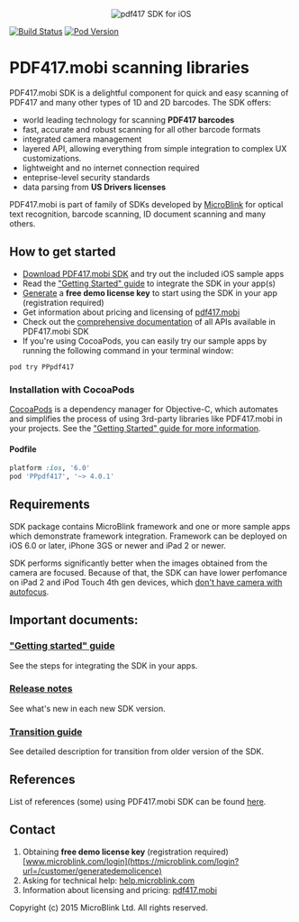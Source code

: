 <p align="center" >
  <img src="https://raw.githubusercontent.com/wiki/pdf417/pdf417-ios/Images/Logo.png" alt="pdf417 SDK for iOS" title="pdf417 SDK for iOS">
</p>

[![Build Status](https://travis-ci.org/PDF417/pdf417-ios.png)](https://travis-ci.org/PDF417/pdf417-ios)
[![Pod Version](http://img.shields.io/cocoapods/v/PPpdf417.svg?style=flat)](http://cocoadocs.org/docsets/PPpdf417/)

# PDF417.mobi scanning libraries

PDF417.mobi SDK is a delightful component for quick and easy scanning of PDF417 and many other types of 1D and 2D barcodes. The SDK offers:

- world leading technology for scanning **PDF417 barcodes**
- fast, accurate and robust scanning for all other barcode formats
- integrated camera management
- layered API, allowing everything from simple integration to complex UX customizations.
- lightweight and no internet connection required
- enteprise-level security standards
- data parsing from **US Drivers licenses**

PDF417.mobi is part of family of SDKs developed by [MicroBlink](http://www.microblink.com) for optical text recognition, barcode scanning, ID document scanning and many others. 

## How to get started

- [Download PDF417.mobi SDK](https://github.com/PDF417/pdf417-ios/archive/master.zip) and try out the included iOS sample apps
- Read the ["Getting Started" guide](https://github.com/PDF417/pdf417-ios/wiki/Getting-started) to integrate the SDK in your app(s)
- [Generate](https://microblink.com/login?url=/customer/generatedemolicence) a **free demo license key** to start using the SDK in your app (registration required)
- Get information about pricing and licensing of [pdf417.mobi](http://pdf417.mobi/#pricing)
- Check out the [comprehensive documentation](http://cocoadocs.org/docsets/PPpdf417/) of all APIs available in PDF417.mobi SDK
- If you're using CocoaPods, you can easily try our sample apps by running the following command in your terminal window:

```shell
pod try PPpdf417
```

### Installation with CocoaPods

[CocoaPods](http://cocoapods.org) is a dependency manager for Objective-C, which automates and simplifies the process of using 3rd-party libraries like PDF417.mobi in your projects. See the ["Getting Started" guide for more information](https://github.com/PDF417/pdf417-ios/wiki/Getting-started).

#### Podfile

```ruby
platform :ios, '6.0'
pod 'PPpdf417', '~> 4.0.1'
```

## Requirements

SDK package contains MicroBlink framework and one or more sample apps which demonstrate framework integration. Framework can be deployed on iOS 6.0 or later, iPhone 3GS or newer and iPad 2 or newer.

SDK performs significantly better when the images obtained from the camera are focused. Because of that, the SDK can have lower perfomance on iPad 2 and iPod Touch 4th gen devices, which [don't have camera with autofocus](http://www.adweek.com/socialtimes/ipad-2-rear-camera-has-tap-for-auto-exposure-not-auto-focus/12536). 

## Important documents:

### ["Getting started" guide](https://github.com/PDF417/pdf417-ios/wiki/Getting-started)

See the steps for integrating the SDK in your apps. 

### [Release notes](https://github.com/PDF417/pdf417-ios/blob/master/Release%20notes.md)

See what's new in each new SDK version.

### [Transition guide](https://github.com/PDF417/pdf417-ios/blob/master/Transition%20guide.md)

See detailed description for transition from older version of the SDK.

## References

List of references (some) using PDF417.mobi SDK can be found [here](http://pdf417.mobi/#references).

## Contact

1. Obtaining **free demo license key** (registration required)
[www.microblink.com/login](https://microblink.com/login?url=/customer/generatedemolicence)
2. Asking for technical help: [help.microblink.com](http://help.microblink.com)
3. Information about licensing and pricing: [pdf417.mobi](http://pdf417.mobi/#pricing)

Copyright (c) 2015 MicroBlink Ltd. All rights reserved.
